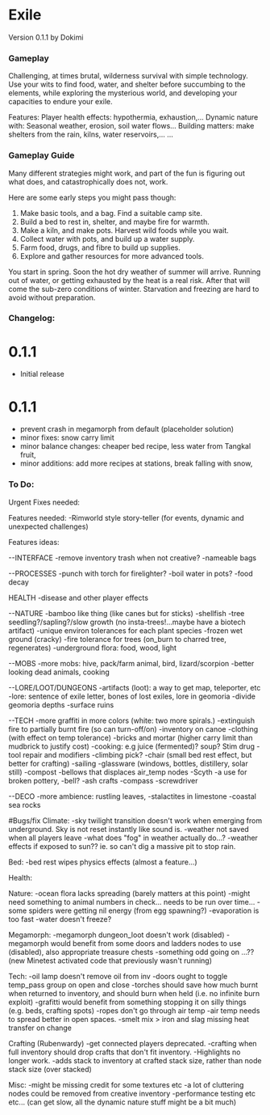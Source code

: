 # Exile
Version 0.1.1
by Dokimi

### Gameplay
Challenging, at times brutal, wilderness survival with simple technology.
Use your wits to find food, water, and shelter before succumbing to the elements,
while exploring the mysterious world, and developing your capacities to endure your exile.

Features:
Player health effects: hypothermia, exhaustion,...
Dynamic nature with: Seasonal weather, erosion, soil water flows...
Building matters: make shelters from the rain, kilns, water reservoirs,...
...

### Gameplay Guide
Many different strategies might work, and part of the fun is figuring out what does,
and catastrophically does not, work.

Here are some early steps you might pass though:
1. Make basic tools, and a bag. Find a suitable camp site.
2. Build a bed to rest in, shelter, and maybe fire for warmth.
3. Make a kiln, and make pots. Harvest wild foods while you wait.
4. Collect water with pots, and build up a water supply.
5. Farm food, drugs, and fibre to build up supplies.
6. Explore and gather resources for more advanced tools.

You start in spring. Soon the hot dry weather of summer will arrive.
Running out of water, or getting exhausted by the heat is a real risk.
After that will come the sub-zero conditions of winter.
Starvation and freezing are hard to avoid without preparation.



### Changelog:

# 0.1.1
- Initial release

# 0.1.1
- prevent crash in megamorph from default (placeholder solution)
- minor fixes: snow carry limit
- minor balance changes: cheaper bed recipe, less water from Tangkal fruit,
- minor additions: add more recipes at stations, break falling with snow,  



### To Do:

Urgent Fixes needed:



Features needed:
-Rimworld style story-teller (for events, dynamic and unexpected challenges)



Features ideas:

--INTERFACE
-remove inventory trash when not creative?
-nameable bags

--PROCESSES
-punch with torch for firelighter?
-boil water in pots?
-food decay


HEALTH
-disease and other player effects

--NATURE
-bamboo like thing (like canes but for sticks)
-shellfish
-tree seedling?/sapling?/slow growth (no insta-trees!...maybe have a biotech artifact)
-unique environ tolerances for each plant species
-frozen wet ground (cracky)
-fire tolerance for trees (on_burn to charred tree, regenerates)
-underground flora: food, wood, light


--MOBS
-more mobs: hive, pack/farm animal, bird, lizard/scorpion
-better looking dead animals, cooking

--LORE/LOOT/DUNGEONS
-artifacts (loot): a way to get map, teleporter, etc
-lore: sentence of exile letter, bones of lost exiles, lore in geomoria
-divide geomoria depths
-surface ruins

--TECH
-more graffiti in more colors (white: two more spirals.)
-extinguish fire to partially burnt fire (so can turn-off/on)
-inventory on canoe
-clothing (with effect on temp tolerance)
-bricks and mortar (higher carry limit than mudbrick to justify cost)
-cooking: e.g  juice (fermented)? soup? Stim drug
-tool repair and modifiers
-climbing pick?
-chair (small bed rest effect, but better for crafting)
-sailing
-glassware (windows, bottles, distillery, solar still)
-compost
-bellows that displaces air_temp nodes
-Scyth
-a use for broken pottery,
-bell?
-ash crafts
-compass
-screwdriver

--DECO
-more ambience: rustling leaves,
-stalactites in limestone
-coastal sea rocks



#Bugs/fix
Climate:
-sky twilight transition doesn't work when emerging from underground. Sky is not reset instantly like sound is.
-weather not saved when all players leave
-what does "fog" in weather actually do...?
-weather effects if exposed to sun?? ie. so can't dig a massive pit to stop rain.

Bed:
-bed rest wipes physics effects (almost a feature...)

Health:


Nature:
-ocean flora lacks spreading (barely matters at this point)
-might need something to animal numbers in check... needs to be run over time...
-some spiders were getting nil energy (from egg spawning?)
-evaporation is too fast
-water doesn't freeze?



Megamorph:
-megamorph dungeon_loot doesn't work (disabled)
-megamorph would benefit from some doors and ladders nodes to use (disabled), also appropriate treasure chests
-something odd going on ...?? (new Minetest activated code that previously wasn't running)

Tech:
-oil lamp doesn't remove oil from inv
-doors ought to toggle temp_pass group on open and close
-torches should save how much burnt when returned to inventory, and should burn when held (i.e. no infinite burn exploit)
-grafitti would benefit from something stopping it on silly things (e.g. beds, crafting spots)
-ropes don't go through air temp
-air temp needs to spread better in open spaces.
-smelt mix > iron and slag missing heat transfer on change

Crafting (Rubenwardy)
-get connected players deprecated.
-crafting when full inventory should drop crafts that don't fit inventory.
-Highlights no longer work.
-adds stack to inventory at crafted stack size, rather than node stack size (over stacked)

Misc:
-might be missing credit for some textures etc
-a lot of cluttering nodes could be removed from creative inventory
-performance testing etc etc... (can get slow, all the dynamic nature stuff might be a bit much)

